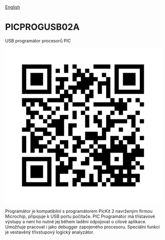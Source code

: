 
[English](./README.md)
<!--- module --->
# PICPROGUSB02A
<!--- Emodule --->

<!--- subtitle ---> USB programátor procesorů PIC<!--- Esubtitle --->

![PICPROGUSB02A](DOC/SRC/img/PICPROGUSB02A_QRcode.png)

<!--- description ---> Programátor je kompatibilní s programátorem PicKit 2 navrženým firmou Microchip, připojuje k USB portu počítače. PIC Programátor má třístavové výstupy a není ho nutné jej během ladění odpojovat o cílové aplikace. Umožňuje pracovat i jako debugger zapojeného procesoru. Speciální funkcí je vestavěný třívstupový logický analyzátor. <!--- Edescription --->
            